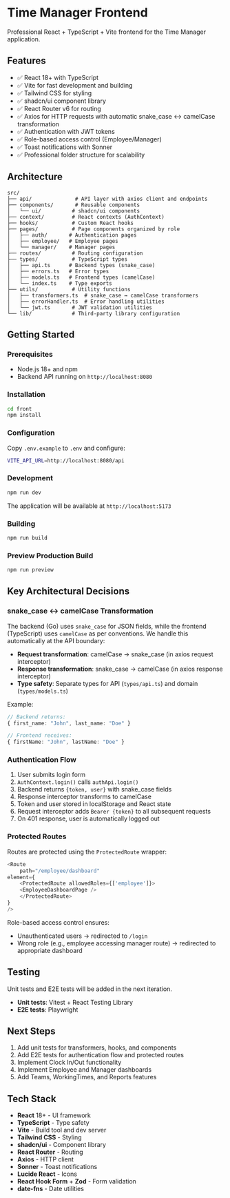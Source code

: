 # Time Manager Frontend

Professional React + TypeScript + Vite frontend for the Time Manager application.

## Features

- ✅ React 18+ with TypeScript
- ✅ Vite for fast development and building
- ✅ Tailwind CSS for styling
- ✅ shadcn/ui component library
- ✅ React Router v6 for routing
- ✅ Axios for HTTP requests with automatic snake_case ↔ camelCase transformation
- ✅ Authentication with JWT tokens
- ✅ Role-based access control (Employee/Manager)
- ✅ Toast notifications with Sonner
- ✅ Professional folder structure for scalability

## Architecture

```
src/
├── api/              # API layer with axios client and endpoints
├── components/       # Reusable components
│   └── ui/          # shadcn/ui components
├── context/         # React contexts (AuthContext)
├── hooks/           # Custom React hooks
├── pages/           # Page components organized by role
│   ├── auth/       # Authentication pages
│   ├── employee/   # Employee pages
│   └── manager/    # Manager pages
├── routes/          # Routing configuration
├── types/           # TypeScript types
│   ├── api.ts      # Backend types (snake_case)
│   ├── errors.ts   # Error types
│   ├── models.ts   # Frontend types (camelCase)
│   └── index.ts    # Type exports
├── utils/           # Utility functions
│   ├── transformers.ts  # snake_case ↔ camelCase transformers
│   ├── errorHandler.ts  # Error handling utilities
│   └── jwt.ts       # JWT validation utilities
└── lib/             # Third-party library configuration
```

## Getting Started

### Prerequisites

- Node.js 18+ and npm
- Backend API running on `http://localhost:8080`

### Installation

```bash
cd front
npm install
```

### Configuration

Copy `.env.example` to `.env` and configure:

```bash
VITE_API_URL=http://localhost:8080/api
```

### Development

```bash
npm run dev
```

The application will be available at `http://localhost:5173`

### Building

```bash
npm run build
```

### Preview Production Build

```bash
npm run preview
```

## Key Architectural Decisions

### snake_case ↔ camelCase Transformation

The backend (Go) uses `snake_case` for JSON fields, while the frontend (TypeScript) uses `camelCase` as per conventions. We handle this automatically at the API boundary:

- **Request transformation**: camelCase → snake_case (in axios request interceptor)
- **Response transformation**: snake_case → camelCase (in axios response interceptor)
- **Type safety**: Separate types for API (`types/api.ts`) and domain (`types/models.ts`)

Example:
```typescript
// Backend returns:
{ first_name: "John", last_name: "Doe" }

// Frontend receives:
{ firstName: "John", lastName: "Doe" }
```

### Authentication Flow

1. User submits login form
2. `AuthContext.login()` calls `authApi.login()`
3. Backend returns `{token, user}` with snake_case fields
4. Response interceptor transforms to camelCase
5. Token and user stored in localStorage and React state
6. Request interceptor adds `Bearer {token}` to all subsequent requests
7. On 401 response, user is automatically logged out

### Protected Routes

Routes are protected using the `ProtectedRoute` wrapper:

```typescript
<Route
    path="/employee/dashboard"
element={
    <ProtectedRoute allowedRoles={['employee']}>
    <EmployeeDashboardPage />
    </ProtectedRoute>
}
/>
```

Role-based access control ensures:
- Unauthenticated users → redirected to `/login`
- Wrong role (e.g., employee accessing manager route) → redirected to appropriate dashboard

## Testing

Unit tests and E2E tests will be added in the next iteration.

- **Unit tests**: Vitest + React Testing Library
- **E2E tests**: Playwright

## Next Steps

1. Add unit tests for transformers, hooks, and components
2. Add E2E tests for authentication flow and protected routes
3. Implement Clock In/Out functionality
4. Implement Employee and Manager dashboards
5. Add Teams, WorkingTimes, and Reports features

## Tech Stack

- **React** 18+ - UI framework
- **TypeScript** - Type safety
- **Vite** - Build tool and dev server
- **Tailwind CSS** - Styling
- **shadcn/ui** - Component library
- **React Router** - Routing
- **Axios** - HTTP client
- **Sonner** - Toast notifications
- **Lucide React** - Icons
- **React Hook Form** + **Zod** - Form validation
- **date-fns** - Date utilities

